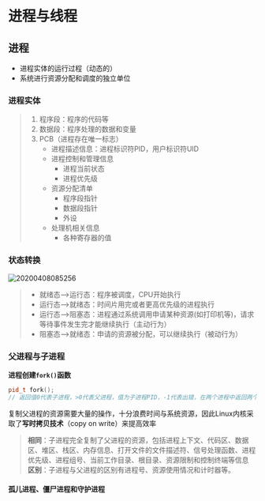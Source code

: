 # 进程与线程
## 进程
* 进程实体的运行过程（动态的）
* 系统进行资源分配和调度的独立单位
### 进程实体
> 1. 程序段：程序的代码等
> 2. 数据段：程序处理的数据和变量
> 3. PCB（进程存在唯一标志）
>    - 进程描述信息：进程标识符PID，用户标识符UID
>    - 进程控制和管理信息
>         * 进程当前状态
>         * 进程优先级
>     - 资源分配清单
>         * 程序段指针
>         * 数据段指针
>         * 外设
>     * 处理机相关信息
>         * 各种寄存器的值
### 状态转换

![20200408085256](https://i.loli.net/2020/04/08/hjyuFxCmdaWeJBU.png)
> * 就绪态-->运行态：程序被调度，CPU开始执行
> * 运行态-->就绪态：时间片用完或者更高优先级的进程执行
> * 运行态-->阻塞态：进程通过系统调用申请某种资源(如打印机等)，请求等待事件发生完才能继续执行（主动行为）
> * 阻塞态-->就绪态：申请的资源被分配，可以继续执行（被动行为）

### 父进程与子进程

**进程创建`fork()`函数**

```cpp
pid_t fork();
// 返回值0代表子进程，>0代表父进程，值为子进程PID，-1代表出错，在两个进程中返回两个值
```
复制父进程的资源需要大量的操作，十分浪费时间与系统资源，因此Linux内核采取了**写时拷贝技术**（copy on write）来提高效率
> **相同**：子进程完全复制了父进程的资源，包括进程上下文、代码区、数据区、堆区、栈区、内存信息、打开文件的文件描述符、信号处理函数、进程优先级、进程组号、当前工作目录、根目录、资源限制和控制终端等信息
> **区别**：子进程与父进程的区别有进程号、资源使用情况和计时器等。

#### 孤儿进程、僵尸进程和守护进程

